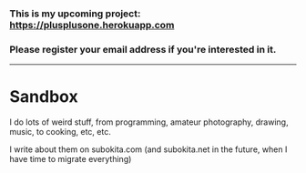 ### This is my upcoming project: https://plusplusone.herokuapp.com
### Please register your email address if you're interested in it.
------

Sandbox
=======

I do lots of weird stuff, from programming, amateur photography, drawing, music, to cooking, etc, etc.

I write about them on subokita.com (and subokita.net in the future, when I have time to migrate everything)





